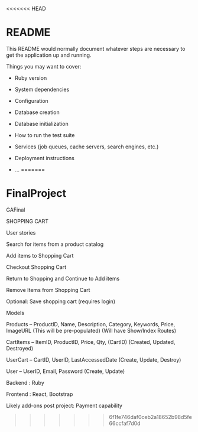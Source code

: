 <<<<<<< HEAD
# README

This README would normally document whatever steps are necessary to get the
application up and running.

Things you may want to cover:

* Ruby version

* System dependencies

* Configuration

* Database creation

* Database initialization

* How to run the test suite

* Services (job queues, cache servers, search engines, etc.)

* Deployment instructions

* ...
=======
# FinalProject
GAFinal

SHOPPING CART

User stories

Search for items from a product catalog

Add items to Shopping Cart

Checkout Shopping Cart

Return to Shopping and Continue to Add items

Remove Items from Shopping Cart

Optional: Save shopping cart (requires login)




Models


Products – ProductID, Name, Description, Category, Keywords, Price, ImageURL 
(This will be pre-populated) (Will have Show/Index Routes)

CartItems  – ItemID, ProductID, Price, Qty, (CartID) (Created, Updated, Destroyed)

UserCart – CartID, UserID, LastAccessedDate (Create, Update, Destroy)

User – UserID, Email, Password (Create, Update)


Backend : Ruby

Frontend : React, Bootstrap

Likely add-ons post project: 
Payment capability



>>>>>>> 6f1fe746daf0ceb2a18652b98d5fe66ccfaf7d0d
